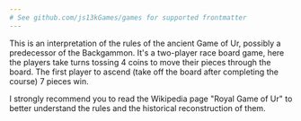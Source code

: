 ```yaml
---
# See github.com/js13kGames/games for supported frontmatter
---
```

This is an interpretation of the rules of the ancient Game of Ur, possibly a predecessor of the Backgammon. It's a two-player race board game, here the players take turns tossing 4 coins to move their pieces through the board. The first player to ascend (take off the board after completing the course) 7 pieces win.

I strongly recommend you to read the Wikipedia page "Royal Game of Ur" to better understand the rules and the historical reconstruction of them.
